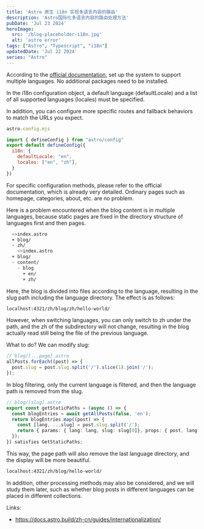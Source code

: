 ```yaml
---
title: 'Astro 原生 i18n 实现多语言内容的路由'
description: 'Astro国际化多语言内容的路由处理方法'
pubDate: 'Jul 23 2024'
heroImage: 
  src: '/blog-placeholder-i18n.jpg'
  alt: 'astro error'
tags: ["Astro", "Typescript", "i18n"]
updatedDate: 'Jul 22 2024'
series: "Astro"
---
```


According to the [official documentation](https://docs.astro.build/zh-cn/guides/internationalization/), set up the system to support multiple languages. No additional packages need to be installed.

In the i18n configuration object, a default language (defaultLocale) and a list of all supported languages (locales) must be specified.

In addition, you can configure more specific routes and fallback behaviors to match the URLs you expect.

```js
astro.config.mjs

import { defineConfig } from "astro/config"
export default defineConfig({
  i18n: {
    defaultLocale: "en",
    locales: ["en", "zh"],
  }
})
```

For specific configuration methods, please refer to the official documentation, which is already very detailed. Ordinary pages such as homepage, categories, about, etc. are no problem.

Here is a problem encountered when the blog content is in multiple languages, because static pages are fixed in the directory structure of languages first and then pages.

```bash
  <>index.astro
  + blog/
  - zh/
    <>index.astro
  + blog/
  - content/
    - blog
      + en/
      + zh/

```

Here, the blog is divided into files according to the language, resulting in the slug path including the language directory. The effect is as follows:

```bash
localhost:4321/zh/blog/zh/hello-world/
```

However, when switching languages, you can only switch to zh under the path, and the zh of the subdirectory will not change, resulting in the blog actually read still being the file of the previous language.

What to do? We can modify slug:

```ts
// blog/[...page].astro
allPosts.forEach((post) => {
  post.slug = post.slug.split('/').slice(1).join('/');
});
````

In blog filtering, only the current language is filtered, and then the language path is removed from the slug.
```ts
// blog/[slug].astro
export const getStaticPaths = (async () => {
  const blogEntries = await getAllPosts(false, 'en');
  return blogEntries.map((post) => {
    const [lang, ...slug] = post.slug.split('/');
    return { params: { lang: lang, slug: slug[0]}, props: { post, lang } };
  });
}) satisfies GetStaticPaths;
````

This way, the page path will also remove the last language directory, and the display will be more beautiful.

```bash
localhost:4321/zh/blog/hello-world/
```

In addition, other processing methods may also be considered, and we will study them later, such as whether blog posts in different languages can be placed in different collections.

Links:
- https://docs.astro.build/zh-cn/guides/internationalization/
